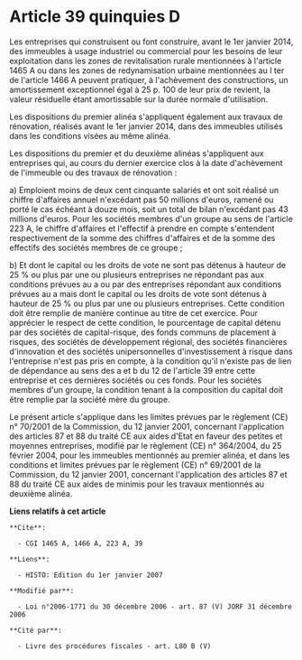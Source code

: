 # Article 39 quinquies D

Les entreprises qui construisent ou font construire, avant le 1er janvier 2014, des immeubles à usage industriel ou
commercial pour les besoins de leur exploitation dans les zones de revitalisation rurale mentionnées à l'article 1465 A ou
dans les zones de redynamisation urbaine mentionnées au I ter de l'article 1466 A peuvent pratiquer, à l'achèvement des
constructions, un amortissement exceptionnel égal à 25 p. 100 de leur prix de revient, la valeur résiduelle étant
amortissable sur la durée normale d'utilisation.

Les dispositions du premier alinéa s'appliquent également aux travaux de rénovation, réalisés avant le 1er janvier 2014, dans
des immeubles utilisés dans les conditions visées au même alinéa.

Les dispositions du premier et du deuxième alinéas s'appliquent aux entreprises qui, au cours du dernier exercice clos à la
date d'achèvement de l'immeuble ou des travaux de rénovation  :

a) Emploient moins de deux cent cinquante salariés et ont soit réalisé un chiffre d'affaires annuel n'excédant pas 50
millions d'euros, ramené ou porté le cas échéant à douze mois, soit un total de bilan n'excédant pas 43 millions d'euros.
Pour les sociétés membres d'un groupe au sens de l'article 223 A, le chiffre d'affaires et l'effectif à prendre en compte
s'entendent respectivement de la somme des chiffres d'affaires et de la somme des effectifs des sociétés membres de ce
groupe ;

b) Et dont le capital ou les droits de vote ne sont pas détenus à hauteur de 25 % ou plus par une ou plusieurs entreprises ne
répondant pas aux conditions prévues au a ou par des entreprises répondant aux conditions prévues au a mais dont le capital
ou les droits de vote sont détenus à hauteur de 25 % ou plus par une ou plusieurs entreprises. Cette condition doit être
remplie de manière continue au titre de cet exercice. Pour apprécier le respect de cette condition, le pourcentage de capital
détenu par des sociétés de capital-risque, des fonds communs de placement à risques, des sociétés de développement régional,
des sociétés financières d'innovation et des sociétés unipersonnelles d'investissement à risque dans l'entreprise n'est pas
pris en compte, à la condition qu'il n'existe pas de lien de dépendance au sens des a et b du 12 de l'article 39 entre cette
entreprise et ces dernières sociétés ou ces fonds. Pour les sociétés membres d'un groupe, la condition tenant à la
composition du capital doit être remplie par la société mère du groupe.

Le présent article s'applique dans les limites prévues par le règlement (CE) n° 70/2001 de la Commission, du 12 janvier 2001,
concernant l'application des articles 87 et 88 du traité CE aux aides d'Etat en faveur des petites et moyennes entreprises,
modifié par le règlement (CE) n° 364/2004, du 25 février 2004, pour les immeubles mentionnés au premier alinéa, et dans les
conditions et limites prévues par le règlement (CE) n° 69/2001 de la Commission, du 12 janvier 2001, concernant l'application
des articles 87 et 88 du traité CE aux aides de minimis pour les travaux mentionnés au deuxième alinéa.

**Liens relatifs à cet article**

	**Cite**:

	  - CGI 1465 A, 1466 A, 223 A, 39

	**Liens**:

	  - HISTO: Edition du 1er janvier 2007

	**Modifié par**:

	  - Loi n°2006-1771 du 30 décembre 2006 - art. 87 (V) JORF 31 décembre 2006

	**Cité par**:

	  - Livre des procédures fiscales - art. L80 B (V)
